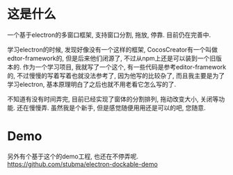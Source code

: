 # 这是什么
一个基于electron的多窗口框架, 支持窗口分割, 拖放, 停靠. 目前仍在完善中. 

学习electron的时候, 发现好像没有一个这样的框架, CocosCreator有一个叫做edtor-framework的, 但是后来他们闭源了, 不过从npm上还是可以装到一个旧版本的. 作为一个学习项目, 我就写了一个这个, 有一些代码是参考editor-framework的, 不过慢慢的写着写着也就没法参考了, 因为他写的比较杂了, 而且我主要是为了学习electron, 基本原理明白了之后也就不用老看它怎么写的了. 

不知道有没有时间弄完, 目前已经实现了窗体的分割排列, 拖动改变大小, 关闭等功能. 还在慢慢弄. 虽然我是个新手, 但是感觉随便用用还是可以的吧, 您随意.

# Demo
另外有个基于这个的demo工程, 也还在不停弄呢. <a href="https://github.com/stubma/electron-dockable-demo">https://github.com/stubma/electron-dockable-demo</a>
